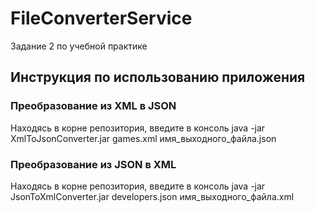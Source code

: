 # FileConverterService
Задание 2 по учебной практике

## Инструкция по использованию приложения
### Преобразование из XML в JSON
Находясь в корне репозитория, введите в консоль java -jar XmlToJsonConverter.jar games.xml имя_выходного_файла.json
### Преобразование из JSON в XML
Находясь в корне репозитория, введите в консоль java -jar JsonToXmlConverter.jar developers.json имя_выходного_файла.xml
